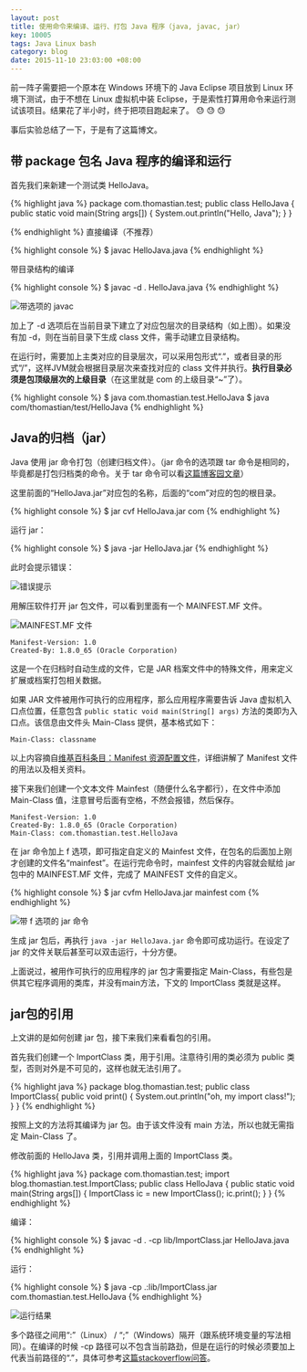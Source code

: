 ```yaml
---
layout: post
title: 使用命令来编译、运行、打包 Java 程序（java, javac, jar）
key: 10005
tags: Java Linux bash
category: blog
date: 2015-11-10 23:03:00 +08:00
---
```


前一阵子需要把一个原本在 Windows 环境下的 Java Eclipse 项目放到 Linux 环境下测试，由于不想在 Linux 虚拟机中装 Eclipse，于是索性打算用命令来运行测试该项目。结果花了半小时，终于把项目跑起来了。 :sweat: :sweat: :sweat:
<!--more-->

事后实验总结了一下，于是有了这篇博文。

## 带 package 包名 Java 程序的编译和运行

首先我们来新建一个测试类 HelloJava。

{% highlight java %}
package com.thomastian.test;
public class HelloJava
{
    public static void main(String args[])
    {
        System.out.println("Hello, Java");
    }
}

{% endhighlight %}
直接编译（不推荐）

{% highlight console %}
$ javac HelloJava.java
{% endhighlight %}

带目录结构的编译

{% highlight console %}
$ javac -d . HelloJava.java
{% endhighlight %}

![带选项的 javac](http://ww2.sinaimg.cn/large/73bd9e13jw1exx0q5nnytj207402dt8m.jpg)

加上了 -d 选项后在当前目录下建立了对应包层次的目录结构（如上图）。如果没有加 -d，则在当前目录下生成 class 文件，需手动建立目录结构。

在运行时，需要加上主类对应的目录层次，可以采用包形式“.”，或者目录的形式“/”，这样JVM就会根据目录层次来查找对应的 class 文件并执行。**执行目录必须是包顶级层次的上级目录**（在这里就是 com 的上级目录“~”了）。

{% highlight console %}
$ java com.thomastian.test.HelloJava
$ java com/thomastian/test/HelloJava
{% endhighlight %}

## Java的归档（jar）

Java 使用 jar 命令打包（创建归档文件）。（jar 命令的选项跟 tar 命令是相同的，毕竟都是打包归档类的命令。关于 tar 命令可以看[这篇博客园文章](http://www.cnblogs.com/kitian616/p/4522456.html)）

这里前面的“HelloJava.jar”对应包的名称，后面的“com”对应的包的根目录。

{% highlight console %}
$ jar cvf HelloJava.jar com
{% endhighlight %}

运行 jar：

{% highlight console %}
$ java -jar HelloJava.jar
{% endhighlight %}

此时会提示错误：

![错误提示](http://ww1.sinaimg.cn/large/73bd9e13jw1exwbudlmsoj20bn014q2t.jpg)

用解压软件打开 jar 包文件，可以看到里面有一个 MAINFEST.MF 文件。

![MAINFEST.MF 文件](http://ww3.sinaimg.cn/large/73bd9e13jw1exwbx4yt7jj20cy02hjr9.jpg)

    Manifest-Version: 1.0
    Created-By: 1.8.0_65 (Oracle Corporation)

这是一个在归档时自动生成的文件，它是 JAR 档案文件中的特殊文件，用来定义扩展或档案打包相关数据。

如果 JAR 文件被用作可执行的应用程序，那么应用程序需要告诉 Java 虚拟机入口点位置，任意包含 `public static void main(String[] args)` 方法的类即为入口点。该信息由文件头 Main-Class 提供，基本格式如下：

    Main-Class: classname

以上内容摘自[维基百科条目：Manifest 资源配置文件](https://zh.wikipedia.org/wiki/Manifest%E8%B5%84%E6%BA%90%E9%85%8D%E7%BD%AE%E6%96%87%E4%BB%B6)，详细讲解了 Manifest 文件的用法以及相关资料。

接下来我们创建一个文本文件 Mainfest（随便什么名字都行），在文件中添加 Main-Class 值，注意冒号后面有空格，不然会报错，然后保存。

    Manifest-Version: 1.0
    Created-By: 1.8.0_65 (Oracle Corporation)
    Main-Class: com.thomastian.test.HelloJava

在 jar 命令加上 f 选项，即可指定自定义的 Mainfest 文件，在包名的后面加上刚才创建的文件名“mainfest”。在运行完命令时，mainfest 文件的内容就会赋给 jar 包中的 MAINFEST.MF 文件，完成了 MAINFEST 文件的自定义。

{% highlight console %}
$ jar cvfm HelloJava.jar mainfest com
{% endhighlight %}

![带 f 选项的 jar 命令](http://ww2.sinaimg.cn/large/73bd9e13jw1exwbuehk88j20km05j754.jpg)

生成 jar 包后，再执行 `java -jar HelloJava.jar` 命令即可成功运行。在设定了 jar 的文件关联后甚至可以双击运行，十分方便。

上面说过，被用作可执行的应用程序的 jar 包才需要指定 Main-Class，有些包是供其它程序调用的类库，并没有main方法，下文的 ImportClass 类就是这样。

## jar包的引用

上文讲的是如何创建 jar 包，接下来我们来看看包的引用。

首先我们创建一个 ImportClass 类，用于引用。注意待引用的类必须为 public 类型，否则对外是不可见的，这样也就无法引用了。

{% highlight java %}
package blog.thomastian.test;
public class ImportClass{
    public void print()
    {
        System.out.println("oh, my import class!");
    }
}
{% endhighlight %}

按照上文的方法将其编译为 jar 包。由于该文件没有 main 方法，所以也就无需指定 Main-Class 了。

修改前面的 HelloJava 类，引用并调用上面的 ImportClass 类。

{% highlight java %}
package com.thomastian.test;
import blog.thomastian.test.ImportClass;
public class HelloJava
{
    public static void main(String args[])
    {
        ImportClass ic = new ImportClass();
        ic.print();
    }
}
{% endhighlight %}

编译：

{% highlight console %}
$ javac -d . -cp lib/ImportClass.jar  HelloJava.java
{% endhighlight %}

运行：

{% highlight console %}
$ java -cp .:lib/ImportClass.jar com.thomastian.test.HelloJava
{% endhighlight %}

![运行结果](http://ww1.sinaimg.cn/large/73bd9e13jw1exwbufbia7j20eg012t8k.jpg)

多个路径之间用“:”（Linux） / “;”（Windows）隔开（跟系统环境变量的写法相同）。在编译的时候 -cp 路径可以不包含当前路劲，但是在运行的时候必须要加上代表当前路径的“.”，具体可参考[这篇stackoverflow问答](http://stackoverflow.com/questions/11459664/how-to-add-multiple-jar-files-in-classpath-in-linux?newreg=4df9dca55f4a4557a705a3fd90625f28)。